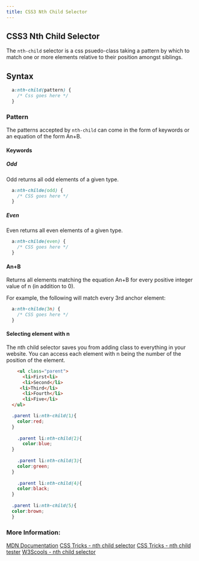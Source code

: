 ```yaml
---
title: CSS3 Nth Child Selector
---
```

## CSS3 Nth Child Selector

The `nth-child` selector is a css psuedo-class taking a pattern by which to match one or more elements relative to their position amongst siblings.

## Syntax

```css 
  a:nth-child(pattern) {
    /* Css goes here */
  }
```

### Pattern

The patterns accepted by `nth-child` can come in the form of keywords or an equation of the form An+B.

#### Keywords

##### Odd

Odd returns all odd elements of a given type.

```css 
  a:nth-childe(odd) {
    /* CSS goes here */
  }
```

##### Even

Even returns all even elements of a given type.

```css 
  a:nth-childe(even) {
    /* CSS goes here */
  }
```

#### An+B

Returns all elements matching the equation An+B for every positive integer value of n (in addition to 0).

For example, the following will match every 3rd anchor element:
```css 
  a:nth-childe(3n) {
    /* CSS goes here */
  }
```
#### Selecting element with n
The nth child selector saves you from adding class to everything in your website. You can access each element with n being the number of the position of the element.
```html
  	<ul class="parent">
      <li>First<li>
      <li>Second</li>
     <li>Third</li>
      <li>Fourth</li>
      <li>Five</li>
  </ul>
```

```css
  .parent li:nth-child(1){
    color:red;
  }
  
    .parent li:nth-child(2){
      color:blue;
  }
  
    .parent li:nth-child(3){
    color:green;
  }
  
    .parent li:nth-child(4){
    color:black;
  }
  
  .parent li:nth-child(5){
  color:brown;
  }
```
### More Information:

<a href='https://developer.mozilla.org/en-US/docs/Web/CSS/%3Anth-child' target='_blank' rel='nofollow'>MDN Documentation</a>
<a href='https://css-tricks.com/almanac/selectors/n/nth-child/' target='_blank' rel='nofollow'>CSS Tricks - nth child selector</a>
<a href='https://css-tricks.com/examples/nth-child-tester/' target='_blank' rel='nofollow'>CSS Tricks - nth child tester</a>
<a href='https://www.w3schools.com/cssref/sel_nth-child.asp' target='_blank' rel='nofollow'>W3Scools - nth child selector</a>
